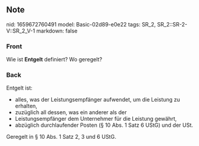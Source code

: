 ## Note
nid: 1659672760491
model: Basic-02d89-e0e22
tags: SR_2, SR_2::SR-2-V::SR_2_V-1
markdown: false

### Front
Wie ist <b>Entgelt</b> definiert? Wo geregelt?

### Back
Entgelt ist:
<ul>
  <li>alles, was der Leistungsempfänger aufwendet, um die Leistung
  zu erhalten,
  <li>zuzüglich all dessen, was ein anderer als der
  <li>Leistungsempfänger dem Unternehmer für die Leistung gewährt,
  <li>abzüglich durchlaufender Posten (§ 10 Abs. 1 Satz 6 UStG) und
  der USt.
</ul>
<div>
  Geregelt in § 10 Abs. 1 Satz 2, 3 und 6 UStG.
</div>
